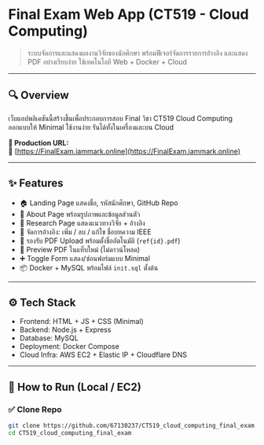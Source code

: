 # Final Exam Web App (CT519 - Cloud Computing)

> ระบบจัดการและแสดงผลงานวิจัยของนักศึกษา พร้อมฟีเจอร์จัดการรายการอ้างอิง และแสดง PDF อย่างเรียบง่าย ใช้เทคโนโลยี Web + Docker + Cloud

---

## 🔍 Overview

เว็บแอปพลิเคชันนี้สร้างขึ้นเพื่อประกอบการสอบ Final วิชา CT519 Cloud Computing  
ออกแบบให้ Minimal ใช้งานง่าย รันได้ทั้งในเครื่องและบน Cloud

**📍 Production URL:**  
🔗 [https://FinalExam.iammark.online](https://FinalExam.iammark.online)

---

## ✨ Features

- 🏠 Landing Page แสดงชื่อ, รหัสนักศึกษา, GitHub Repo
- 👤 About Page พร้อมรูปภาพและข้อมูลส่วนตัว
- 📘 Research Page แสดงแนวทางวิจัย + อ้างอิง
- 📂 จัดการอ้างอิง: เพิ่ม / ลบ / แก้ไข ชื่อบทความ IEEE
- 📄 รองรับ PDF Upload พร้อมตั้งชื่ออัตโนมัติ (`ref{id}.pdf`)
- 🔎 Preview PDF ในแท็บใหม่ (ไม่ดาวน์โหลด)
- ➕ Toggle Form แสดง/ซ่อนฟอร์มแบบ Minimal
- 📦 Docker + MySQL พร้อมไฟล์ `init.sql` ตั้งต้น

---

## ⚙️ Tech Stack

- Frontend: HTML + JS + CSS (Minimal)
- Backend: Node.js + Express
- Database: MySQL
- Deployment: Docker Compose
- Cloud Infra: AWS EC2 + Elastic IP + Cloudflare DNS

---

## 🚀 How to Run (Local / EC2)

### ✅ Clone Repo

```bash
git clone https://github.com/67130237/CT519_cloud_computing_final_exam.git
cd CT519_cloud_computing_final_exam
